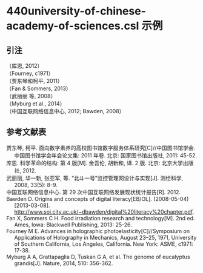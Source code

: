 # 440university-of-chinese-academy-of-sciences.csl 示例

<!-- 此文件由脚本自动生成，请勿手动修改！ -->

## 引注

（库恩, 2012）<br>
（Fourney, c1971）<br>
（贾东琴和柯平, 2011）<br>
（Fan &#38; Sommers, 2013）<br>
（武丽丽 等, 2008）<br>
（Myburg et al., 2014）<br>
（中国互联网络信息中心, 2012; Bawden, 2008）<br>

## 参考文献表

<div class="csl-bib-body hanging-indent">
  <div class="csl-entry">贾东琴, 柯平. 面向数字素养的高校图书馆数字服务体系研究[C]//中国图书馆学会. 中国图书馆学会年会论文集: 2011 年卷. 北京: 国家图书馆出版社, 2011: 45-52.</div>
  <div class="csl-entry">库恩. 科学革命的结构: 第 4 版[M]. 金吾伦, 胡新和, 译. 2 版. 北京: 北京大学出版社, 2012.</div>
  <div class="csl-entry">武丽丽, 华一新, 张亚军, 等. “北斗一号”监控管理网设计与实现[J]. 测绘科学, 2008, 33(5): 8-9.</div>
  <div class="csl-entry">中国互联网络信息中心. 第 29 次中国互联网络发展现状统计报告[R]. 2012.</div>
  <div class="csl-entry">Bawden D. Origins and concepts of digital literacy[EB/OL]. (2008-05-04)[2013-03-08]. <a href="http://www.soi.city.ac.uk/~dbawden/digital%20literacy%20chapter.pdf">http://www.soi.city.ac.uk/~dbawden/digital%20literacy%20chapter.pdf</a>.</div>
  <div class="csl-entry">Fan X, Sommers C H. Food irradiation research and technology[M]. 2nd ed. Ames, Iowa: Blackwell Publishing, 2013: 25-26.</div>
  <div class="csl-entry">Fourney M E. Advances in holographic photoelasticity[C]//Symposium on Applications of Holography in Mechanics, August 23–25, 1971, University of Southern California, Los Angeles, California. New York: ASME, c1971: 17-38.</div>
  <div class="csl-entry">Myburg A A, Grattapaglia D, Tuskan G A, et al. The genome of eucalyptus grandis[J]. Nature, 2014, 510: 356-362.</div>
</div>
